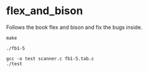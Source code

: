 # flex_and_bison
Follows the book flex and bison and fix the bugs inside.
```
make

./fb1-5

gcc -o test scanner.c fb1-5.tab.c
./test
```
